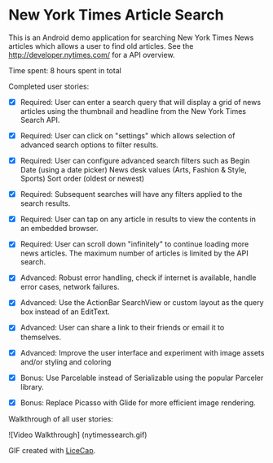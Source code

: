 # New York Times Article Search

This is an Android demo application for searching New York Times News articles which allows a user to find old articles. 
See the http://developer.nytimes.com/ for a API overview.

Time spent: 8 hours spent in total

Completed user stories:

 * [x] Required: User can enter a search query that will display a grid of news articles using the thumbnail and headline from the New York Times Search API.
 * [x] Required: User can click on "settings" which allows selection of advanced search options to filter results.
 * [x] Required: User can configure advanced search filters such as
 			Begin Date (using a date picker)
			News desk values (Arts, Fashion & Style, Sports)
			Sort order (oldest or newest)
 * [x] Required: Subsequent searches will have any filters applied to the search results.
 * [x] Required: User can tap on any article in results to view the contents in an embedded browser.
 * [x] Required: User can scroll down "infinitely" to continue loading more news articles. The maximum number of articles is limited by the API search.
 
 * [x] Advanced: Robust error handling, check if internet is available, handle error cases, network failures.
 * [x] Advanced: Use the ActionBar SearchView or custom layout as the query box instead of an EditText.
 * [x] Advanced: User can share a link to their friends or email it to themselves.
 * [x] Advanced: Improve the user interface and experiment with image assets and/or styling and coloring
 * [x] Bonus: Use Parcelable instead of Serializable using the popular Parceler library. 
 * [x] Bonus: Replace Picasso with Glide for more efficient image rendering.
 
 Walkthrough of all user stories:

![Video Walkthrough] (nytimessearch.gif)

GIF created with [LiceCap](http://www.cockos.com/licecap/).
